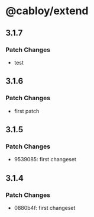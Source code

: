 # @cabloy/extend

## 3.1.7

### Patch Changes

- test

## 3.1.6

### Patch Changes

- first patch

## 3.1.5

### Patch Changes

- 9539085: first changeset

## 3.1.4

### Patch Changes

- 0880b4f: first changeset
